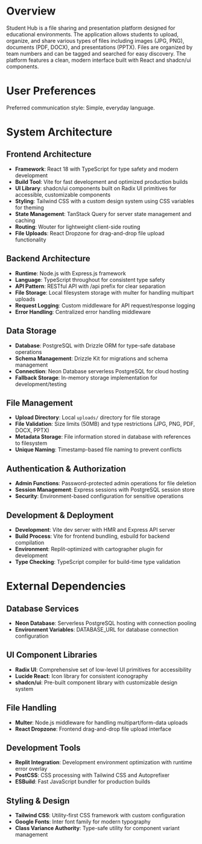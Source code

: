 # Overview

Student Hub is a file sharing and presentation platform designed for educational environments. The application allows students to upload, organize, and share various types of files including images (JPG, PNG), documents (PDF, DOCX), and presentations (PPTX). Files are organized by team numbers and can be tagged and searched for easy discovery. The platform features a clean, modern interface built with React and shadcn/ui components.

# User Preferences

Preferred communication style: Simple, everyday language.

# System Architecture

## Frontend Architecture
- **Framework**: React 18 with TypeScript for type safety and modern development
- **Build Tool**: Vite for fast development and optimized production builds
- **UI Library**: shadcn/ui components built on Radix UI primitives for accessible, customizable components
- **Styling**: Tailwind CSS with a custom design system using CSS variables for theming
- **State Management**: TanStack Query for server state management and caching
- **Routing**: Wouter for lightweight client-side routing
- **File Uploads**: React Dropzone for drag-and-drop file upload functionality

## Backend Architecture
- **Runtime**: Node.js with Express.js framework
- **Language**: TypeScript throughout for consistent type safety
- **API Pattern**: RESTful API with /api prefix for clear separation
- **File Storage**: Local filesystem storage with multer for handling multipart uploads
- **Request Logging**: Custom middleware for API request/response logging
- **Error Handling**: Centralized error handling middleware

## Data Storage
- **Database**: PostgreSQL with Drizzle ORM for type-safe database operations
- **Schema Management**: Drizzle Kit for migrations and schema management
- **Connection**: Neon Database serverless PostgreSQL for cloud hosting
- **Fallback Storage**: In-memory storage implementation for development/testing

## File Management
- **Upload Directory**: Local `uploads/` directory for file storage
- **File Validation**: Size limits (50MB) and type restrictions (JPG, PNG, PDF, DOCX, PPTX)
- **Metadata Storage**: File information stored in database with references to filesystem
- **Unique Naming**: Timestamp-based file naming to prevent conflicts

## Authentication & Authorization
- **Admin Functions**: Password-protected admin operations for file deletion
- **Session Management**: Express sessions with PostgreSQL session store
- **Security**: Environment-based configuration for sensitive operations

## Development & Deployment
- **Development**: Vite dev server with HMR and Express API server
- **Build Process**: Vite for frontend bundling, esbuild for backend compilation
- **Environment**: Replit-optimized with cartographer plugin for development
- **Type Checking**: TypeScript compiler for build-time type validation

# External Dependencies

## Database Services
- **Neon Database**: Serverless PostgreSQL hosting with connection pooling
- **Environment Variables**: DATABASE_URL for database connection configuration

## UI Component Libraries
- **Radix UI**: Comprehensive set of low-level UI primitives for accessibility
- **Lucide React**: Icon library for consistent iconography
- **shadcn/ui**: Pre-built component library with customizable design system

## File Handling
- **Multer**: Node.js middleware for handling multipart/form-data uploads
- **React Dropzone**: Frontend drag-and-drop file upload interface

## Development Tools
- **Replit Integration**: Development environment optimization with runtime error overlay
- **PostCSS**: CSS processing with Tailwind CSS and Autoprefixer
- **ESBuild**: Fast JavaScript bundler for production builds

## Styling & Design
- **Tailwind CSS**: Utility-first CSS framework with custom configuration
- **Google Fonts**: Inter font family for modern typography
- **Class Variance Authority**: Type-safe utility for component variant management